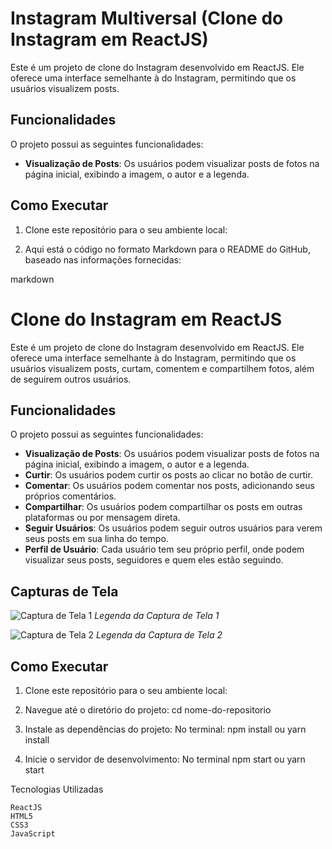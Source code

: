 # Instagram Multiversal (Clone do Instagram em ReactJS)

Este é um projeto de clone do Instagram desenvolvido em ReactJS. Ele oferece uma interface semelhante à do Instagram, permitindo que os usuários visualizem posts.

## Funcionalidades

O projeto possui as seguintes funcionalidades:

- **Visualização de Posts**: Os usuários podem visualizar posts de fotos na página inicial, exibindo a imagem, o autor e a legenda.


## Como Executar

1. Clone este repositório para o seu ambiente local:

2. Aqui está o código no formato Markdown para o README do GitHub, baseado nas informações fornecidas:

markdown

# Clone do Instagram em ReactJS

Este é um projeto de clone do Instagram desenvolvido em ReactJS. Ele oferece uma interface semelhante à do Instagram, permitindo que os usuários visualizem posts, curtam, comentem e compartilhem fotos, além de seguirem outros usuários.

## Funcionalidades

O projeto possui as seguintes funcionalidades:

- **Visualização de Posts**: Os usuários podem visualizar posts de fotos na página inicial, exibindo a imagem, o autor e a legenda.
- **Curtir**: Os usuários podem curtir os posts ao clicar no botão de curtir.
- **Comentar**: Os usuários podem comentar nos posts, adicionando seus próprios comentários.
- **Compartilhar**: Os usuários podem compartilhar os posts em outras plataformas ou por mensagem direta.
- **Seguir Usuários**: Os usuários podem seguir outros usuários para verem seus posts em sua linha do tempo.
- **Perfil de Usuário**: Cada usuário tem seu próprio perfil, onde podem visualizar seus posts, seguidores e quem eles estão seguindo.

## Capturas de Tela

![Captura de Tela 1](screenshots/screenshot1.png)
*Legenda da Captura de Tela 1*

![Captura de Tela 2](screenshots/screenshot2.png)
*Legenda da Captura de Tela 2*

## Como Executar

1. Clone este repositório para o seu ambiente local:

2. Navegue até o diretório do projeto:
cd nome-do-repositorio

3. Instale as dependências do projeto:
No terminal:
npm install
ou
yarn install

4. Inicie o servidor de desenvolvimento:
No terminal
npm start
ou
yarn start


Tecnologias Utilizadas

    ReactJS
    HTML5
    CSS3
    JavaScript


